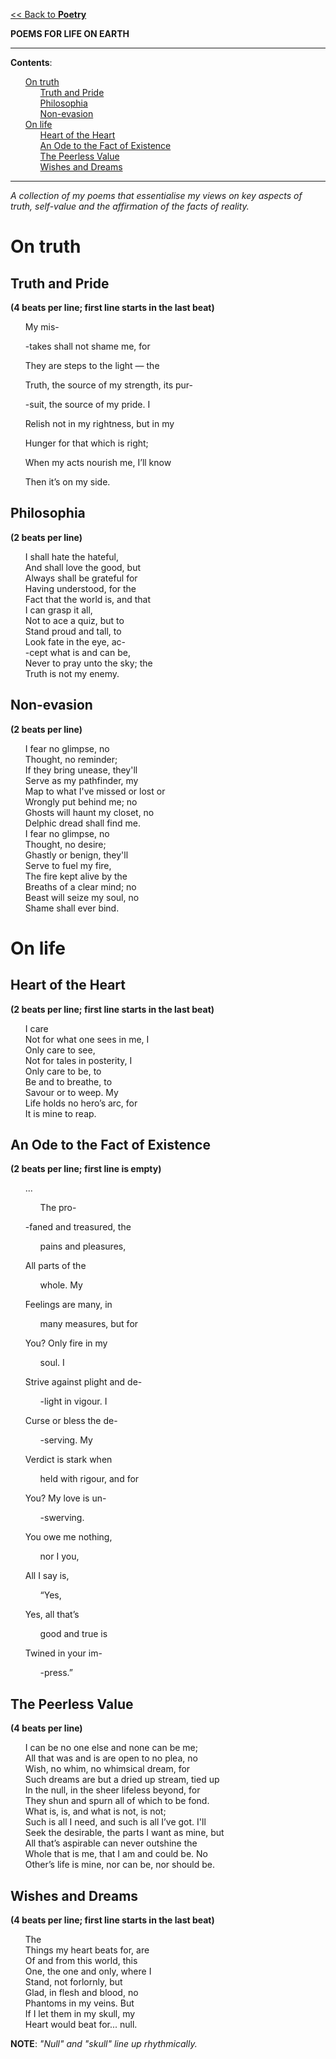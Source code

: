<style>
  ul {list-style-type: none; /* Remove bullets */}
</style>

[<< Back to **Poetry**](https://pranigopu.github.io/art/poetry)

**POEMS FOR LIFE ON EARTH**

---

**Contents**:

- [On truth](#on-truth)
  - [Truth and Pride](#truth-and-pride)
  - [Philosophia](#philosophia)
  - [Non-evasion](#non-evasion)
- [On life](#on-life)
  - [Heart of the Heart](#heart-of-the-heart)
  - [An Ode to the Fact of Existence](#an-ode-to-the-fact-of-existence)
  - [The Peerless Value](#the-peerless-value)
  - [Wishes and Dreams](#wishes-and-dreams)

---

_A collection of my poems that essentialise my views on key aspects of truth, self-value and the affirmation of the facts of reality._

# On truth
## Truth and Pride
**(4 beats per line; first line starts in the last beat)**

- My mis-
- -takes shall not shame me, for
- They are steps to the light — the
- Truth, the source of my strength, its pur-
- -suit, the source of my pride. I <br>

- Relish not in my rightness, but in my
- Hunger for that which is right;
- When my acts nourish me, I’ll know
- Then it’s on my side.

## Philosophia
**(2 beats per line)**

- I shall hate the hateful,
- And shall love the good, but
- Always shall be grateful for
- Having understood, for the
- 
- Fact that the world is, and that
- I can grasp it all,
- Not to ace a quiz, but to
- Stand proud and tall, to
- 
- Look fate in the eye, ac-
- -cept what is and can be,
- Never to pray unto the sky; the
- Truth is not my enemy.

## Non-evasion
**(2 beats per line)**

- I fear no glimpse, no
- Thought, no reminder;
- If they bring unease, they'll
- Serve as my pathfinder, my
- 
- Map to what I've missed or lost or
- Wrongly put behind me; no
- Ghosts will haunt my closet, no
- Delphic dread shall find me.
- 
- I fear no glimpse, no
- Thought, no desire;
- Ghastly or benign, they'll
- Serve to fuel my fire,
- 
- The fire kept alive by the
- Breaths of a clear mind; no
- Beast will seize my soul, no
- Shame shall ever bind.

# On life
## Heart of the Heart
**(2 beats per line; first line starts in the last beat)**

- I care
- Not for what one sees in me, I
- Only care to see,
- Not for tales in posterity, I
- Only care to be, to
- 
- Be and to breathe, to
- Savour or to weep. My
- Life holds no hero’s arc, for
- It is mine to reap.
- 
## An Ode to the Fact of Existence
**(2 beats per line; first line is empty)**

- ...
    - The pro-
- -faned and treasured, the
    - pains and pleasures,
- All parts of the
    - whole. My
- Feelings are many, in
    - many measures, but for
- You? Only fire in my
    - soul. I <br>

- Strive against plight and de-
    - -light in vigour. I
- Curse or bless the de-
    - -serving. My
- Verdict is stark when
    - held with rigour, and for
- You? My love is un-
    - -swerving. <br>

- You owe me nothing,
    - nor I you,
- All I say is,
    - “Yes,
- Yes, all that’s
    - good and true is
- Twined in your im-
    - -press.”

## The Peerless Value
**(4 beats per line)**

- I can be no one else and none can be me;
- All that was and is are open to no plea, no
- Wish, no whim, no whimsical dream, for
- Such dreams are but a dried up stream, tied up
- In the null, in the sheer lifeless beyond, for
- They shun and spurn all of which to be fond.
- What is, is, and what is not, is not;
- Such is all I need, and such is all I’ve got. I'll
- Seek the desirable, the parts I want as mine, but
- All that’s aspirable can never outshine the
- Whole that is me, that I am and could be. No
- Other’s life is mine, nor can be, nor should be.

## Wishes and Dreams
**(4 beats per line; first line starts in the last beat)**

- The
- Things my heart beats for, are
- Of and from this world, this
- One, the one and only, where I
- Stand, not forlornly, but
- 
- Glad, in flesh and blood, no
- Phantoms in my veins. But
- If I let them in my skull, my
- Heart would beat for... null.

**NOTE**: _"Null" and "skull" line up rhythmically._